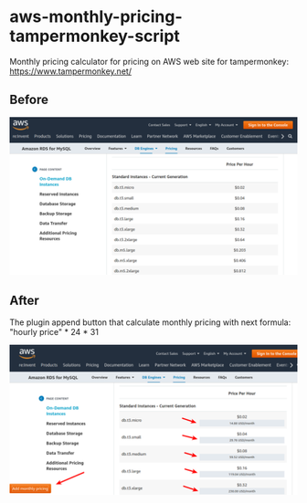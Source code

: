 # aws-monthly-pricing-tampermonkey-script
Monthly pricing calculator for pricing on AWS web site for tampermonkey: https://www.tampermonkey.net/

## Before
![Only hourly price](/aws-pricing-1.png)

## After

The plugin append button that calculate monthly pricing with next formula:
"hourly price" * 24 * 31

![Monthly price calculated](/aws-pricing-2.png)
